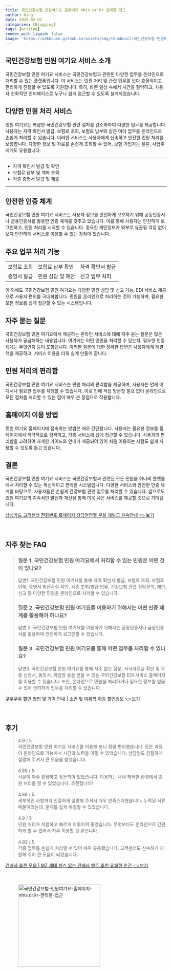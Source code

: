 ```yaml
---
title: 국민건강보험 민원여기요 홈페이지 nhis.or.kr 편리한 접근
author: bing
date: 2025-02-02
categories: [Blogging]
tags: [writing]
render_with_liquid: false
image: 'https://adkhouse.github.io/assets/img/thumbnail/국민건강보험-민원여기요-홈페이지-nhis.or.kr-편리한-접근.webp'
---
```



<h2 id='국민건강보험_민원_여기요_서비스_소개'>국민건강보험 민원 여기요 서비스 소개</h2>

<p>국민건강보험 민원 여기요 서비스는 국민건강보험과 관련된 다양한 업무를 온라인으로 처리할 수 있는 플랫폼입니다. 이 서비스는 민원 처리 및 관련 업무를 보다 효율적이고 편리하게 진행할 수 있도록 지원합니다. 특히, 바쁜 일상 속에서 시간을 절약하고, 사용자 친화적인 인터페이스로 누구나 쉽게 접근할 수 있도록 설계되었습니다.</p>

<h2 id='다양한_민원_처리_서비스'>다양한 민원 처리 서비스</h2>

<p>민원 여기요는 복잡한 국민건강보험 관련 절차를 간소화하여 다양한 업무를 제공합니다. 사용자는 자격 확인서 발급, 보험료 조회, 보험료 납부와 같은 여러 업무를 온라인으로 손쉽게 처리할 수 있습니다. 이러한 서비스는 사용자에게 신속하고 안전한 민원 처리를 보장합니다. 다양한 정보 및 자료를 손쉽게 조회할 수 있어, 보험 가입자는 물론, 사업주에게도 유용합니다.</p>

<hr />

<ul>
    <li>자격 확인서 발급 및 확인</li>
    <li>보험료 납부 및 계좌 조회</li>
    <li>각종 증명서 발급 및 제출</li>
</ul>

<hr />

<h2 id='안전한_인증_체계'>안전한 인증 체계</h2>

<p>국민건강보험 민원 여기요 서비스는 사용자 정보를 안전하게 보호하기 위해 공동인증서나 금융인증서를 활용한 인증 체계를 갖추고 있습니다. 이를 통해 사용자는 안전하게 로그인하고, 민원 처리를 시작할 수 있습니다. 중요한 개인정보가 외부로 유출될 걱정 없이 보다 안전하게 서비스를 이용할 수 있는 장점이 있습니다.</p>

<h2 id='주요_업무_처리_기능'>주요 업무 처리 기능</h2>

<table>
    <tr>
        <td>보험료 조회</td>
        <td>보험료 납부 확인</td>
        <td>자격 확인서 발급</td>
    </tr>
    <tr>
        <td>증명서 발급</td>
        <td>민원 상담 및 제안</td>
        <td>신고 업무 처리</td>
    </tr>
</table>

<p>이 외에도 국민건강보험 민원 여기요는 다양한 민원 상담 및 신고 기능, EDI 서비스 제공으로 사용자 편의를 극대화합니다. 민원을 온라인으로 처리하는 것이 가능하며, 필요한 모든 정보를 쉽게 접근할 수 있는 시스템입니다.</p>

<h2 id='자주_묻는_질문'>자주 묻는 질문</h2>

<p>국민건강보험 민원 여기요에서 제공하는 온라인 서비스에 대해 자주 묻는 질문은 많은 사용자가 궁금해하는 내용입니다. 여기에는 어떤 민원을 처리할 수 있는지, 필요한 인증 체계는 무엇인지 등이 포함됩니다. 이러한 질문에 대한 정확한 답변은 사용자에게 해결책을 제공하고, 서비스 이용을 더욱 쉽게 만들어 줍니다.</p>

<h2 id='민원_처리의_편리함'>민원 처리의 편리함</h2>

<p>국민건강보험 민원 여기요 서비스는 민원 처리의 편리함을 제공하며, 사용자는 언제 어디서나 필요한 업무를 처리할 수 있습니다. 이로 인해 직접 방문할 필요 없이 온라인으로 모든 절차를 처리할 수 있는 점이 매우 큰 장점으로 작용합니다.</p>

<h2 id='홈페이지_이용_방법'>홈페이지 이용 방법</h2>

<p>민원 여기요 홈페이지에 접속하는 방법은 매우 간단합니다. 사용자는 필요한 정보를 홈페이지에서 적극적으로 검색하고, 각종 서비스에 쉽게 접근할 수 있습니다. 사용자의 편리함을 고려하여 자세한 가이드와 안내가 제공되어 있어 처음 이용하는 사람도 쉽게 사용할 수 있도록 돕고 있습니다. </p>

<h2 id='결론'>결론</h2>

<p>국민건강보험 민원 여기요 서비스는 국민건강보험과 관련된 모든 민원을 하나의 플랫폼에서 처리할 수 있는 혁신적이고 편리한 시스템입니다. 다양한 서비스와 안전한 인증 체계를 바탕으로, 사용자들은 손쉽게 건강보험 관련 업무를 처리할 수 있습니다. 앞으로도 민원 여기요의 지속적인 발전과 개선을 통해 더욱 나은 서비스를 제공할 것으로 기대됩니다.</p>


<p><a class="click-button" title="삼성카드 고객센터 전화번호 홈페이지 상담원연결 분실 재발급 신속안내" href="https://adkhouse.github.io/posts/%EC%82%BC%EC%84%B1%EC%B9%B4%EB%93%9C-%EA%B3%A0%EA%B0%9D%EC%84%BC%ED%84%B0-%EC%A0%84%ED%99%94%EB%B2%88%ED%98%B8-%ED%99%88%ED%8E%98%EC%9D%B4%EC%A7%80-%EC%83%81%EB%8B%B4%EC%9B%90%EC%97%B0%EA%B2%B0-%EB%B6%84%EC%8B%A4-%EC%9E%AC%EB%B0%9C%EA%B8%89-%EC%8B%A0%EC%86%8D%EC%95%88%EB%82%B4/" rel="dofollow">삼성카드 고객센터 전화번호 홈페이지 상담원연결 분실 재발급 신속안내 👈 보기</a></p><br>
<h2 id='자주_찾는_FAQ'>자주 찾는 FAQ</h2>
<div itemscope="" itemtype="https://schema.org/FAQPage"> 
<blockquote> 
<div itemscope="" itemprop="mainEntity" itemtype="https://schema.org/Question"> 
<h3 itemprop="name">질문 1. 국민건강보험 민원 여기요에서 처리할 수 있는 민원은 어떤 것이 있나요?</h3> 
<div itemscope="" itemprop="acceptedAnswer" itemtype="https://schema.org/Answer"> 
<span itemprop="text"> 
<p>답변1. 국민건강보험 민원 여기요를 통해 자격 확인서 발급, 보험료 조회, 보험료 납부, 증명서 발급사실 확인, 각종 조회/발급 업무, 건강보험 관련 상담문의, 제안, 신고 등 다양한 민원을 온라인으로 처리할 수 있습니다.</p> 
</span> 
</div> 
</div> 

<div itemscope="" itemprop="mainEntity" itemtype="https://schema.org/Question"> 
<h3 itemprop="name">질문 2. 국민건강보험 민원 여기요를 이용하기 위해서는 어떤 인증 체계를 활용해야 하나요?</h3> 
<div itemscope="" itemprop="acceptedAnswer" itemtype="https://schema.org/Answer"> 
<span itemprop="text"> 
<p>답변 2. 국민건강보험 민원 여기요를 이용하기 위해서는 공동인증서나 금융인증서를 활용하여 안전하게 로그인할 수 있습니다.</p> 
</span> 
</div> 
</div> 

<div itemscope="" itemprop="mainEntity" itemtype="https://schema.org/Question"> 
<h3 itemprop="name">질문 3. 국민건강보험 민원 여기요를 통해 어떤 업무를 처리할 수 있나요?</h3> 
<div itemscope="" itemprop="acceptedAnswer" itemtype="https://schema.org/Answer"> 
<span itemprop="text"> 
<p>답변3. 국민건강보험 민원 여기요를 통해 자주 묻는 질문, 서식자료실 확인 및 각종 신청서, 동의서, 위임장 등을 얻을 수 있는 국민건강보험 EDI 서비스 홈페이지를 이용할 수 있습니다. 또한, 온라인으로 민원을 처리하거나 필요한 정보를 얻을 수 있어 편리하게 업무를 처리할 수 있습니다.</p> 
</span> 
</div> 
</div> 
</blockquote> 
</div>
<p><a class="click-button" title="쿠우쿠우 할인 방법 및 가격 안내 | 소인 및 미취학 아동 할인정보" href="https://adkhouse.github.io/posts/%EC%BF%A0%EC%9A%B0%EC%BF%A0%EC%9A%B0-%ED%95%A0%EC%9D%B8-%EB%B0%A9%EB%B2%95-%EB%B0%8F-%EA%B0%80%EA%B2%A9-%EC%95%88%EB%82%B4-%EC%86%8C%EC%9D%B8-%EB%B0%8F-%EB%AF%B8%EC%B7%A8%ED%95%99-%EC%95%84%EB%8F%99-%ED%95%A0%EC%9D%B8%EC%A0%95%EB%B3%B4/" rel="dofollow">쿠우쿠우 할인 방법 및 가격 안내 | 소인 및 미취학 아동 할인정보 👈 보기</a></p><br>
<h2 id='후기'>후기</h2>
<div itemscope itemtype="https://schema.org/Product">
  <blockquote>
  <div itemprop="review" itemscope itemtype="https://schema.org/Review">
      <div itemprop="reviewRating" itemscope itemtype="https://schema.org/Rating"> <span itemprop="ratingValue">4.9</span> / <span itemprop="bestRating">5</span> </div>
      <span itemprop="reviewBody">국민건강보험 민원 여기요 서비스를 이용해 보니 정말 편리했습니다. 모든 과정이 온라인으로 가능해서 시간과 노력을 아낄 수 있었습니다. 상담원도 친절하게 설명해 주셔서 큰 도움을 받았습니다.</span>
  </div>
  <br>
  <div itemprop="review" itemscope itemtype="https://schema.org/Review">
      <div itemprop="reviewRating" itemscope itemtype="https://schema.org/Rating"> <span itemprop="ratingValue">4.85</span> / <span itemprop="bestRating">5</span> </div>
      <span itemprop="reviewBody">시설이 아주 깔끔하고 정돈되어 있었습니다. 이용하는 내내 쾌적한 환경에서 민원 처리를 할 수 있었습니다. 추천합니다!</span>
  </div>
  <br>
  <div itemprop="review" itemscope itemtype="https://schema.org/Review">
      <div itemprop="reviewRating" itemscope itemtype="https://schema.org/Rating"> <span itemprop="ratingValue">4.88</span> / <span itemprop="bestRating">5</span> </div>
      <span itemprop="reviewBody">세부적인 사항까지 친절하게 설명해 주셔서 매우 만족스러웠습니다. 누락된 서류 때문이었는데, 문제를 쉽게 해결할 수 있었습니다.</span>
  </div>
  <br>
  <div itemprop="review" itemscope itemtype="https://schema.org/Review">
      <div itemprop="reviewRating" itemscope itemtype="https://schema.org/Rating"> <span itemprop="ratingValue">4.9</span> / <span itemprop="bestRating">5</span> </div>
      <span itemprop="reviewBody">민원 처리가 저렴하고 빠르게 이루어져 좋았습니다. 무엇보다도 온라인으로 간편하게 할 수 있어서 자주 이용할 것 같습니다.</span>
  </div>
  <br>
  <div itemprop="review" itemscope itemtype="https://schema.org/Review">
      <div itemprop="reviewRating" itemscope itemtype="https://schema.org/Rating"> <span itemprop="ratingValue">4.92</span> / <span itemprop="bestRating">5</span> </div>
      <span itemprop="reviewBody">각종 업무를 손쉽게 처리할 수 있어 매우 유용했습니다. 고객센터도 신속하게 지원해 주어 큰 도움이 되었습니다.</span>
  </div>
  </blockquote>
</div>
<p><a class="click-button" title="건배사 추천 모음 | MZ 세대 센스 있는 건배사 멘트 추천 유쾌한 순간" href="https://adkhouse.github.io/posts/%EA%B1%B4%EB%B0%B0%EC%82%AC-%EC%B6%94%EC%B2%9C-%EB%AA%A8%EC%9D%8C-MZ-%EC%84%B8%EB%8C%80-%EC%84%BC%EC%8A%A4-%EC%9E%88%EB%8A%94-%EA%B1%B4%EB%B0%B0%EC%82%AC-%EB%A9%98%ED%8A%B8-%EC%B6%94%EC%B2%9C-%EC%9C%A0%EC%BE%8C%ED%95%9C-%EC%88%9C%EA%B0%84/" rel="dofollow">건배사 추천 모음 | MZ 세대 센스 있는 건배사 멘트 추천 유쾌한 순간 👈 보기</a></p><br>
<figure class="image"><img src="https://adkhouse.github.io/assets/img/thumbnail/국민건강보험-민원여기요-홈페이지-nhis.or.kr-편리한-접근.webp" alt="국민건강보험-민원여기요-홈페이지-nhis.or.kr-편리한-접근" width="256" height="256"></figure>